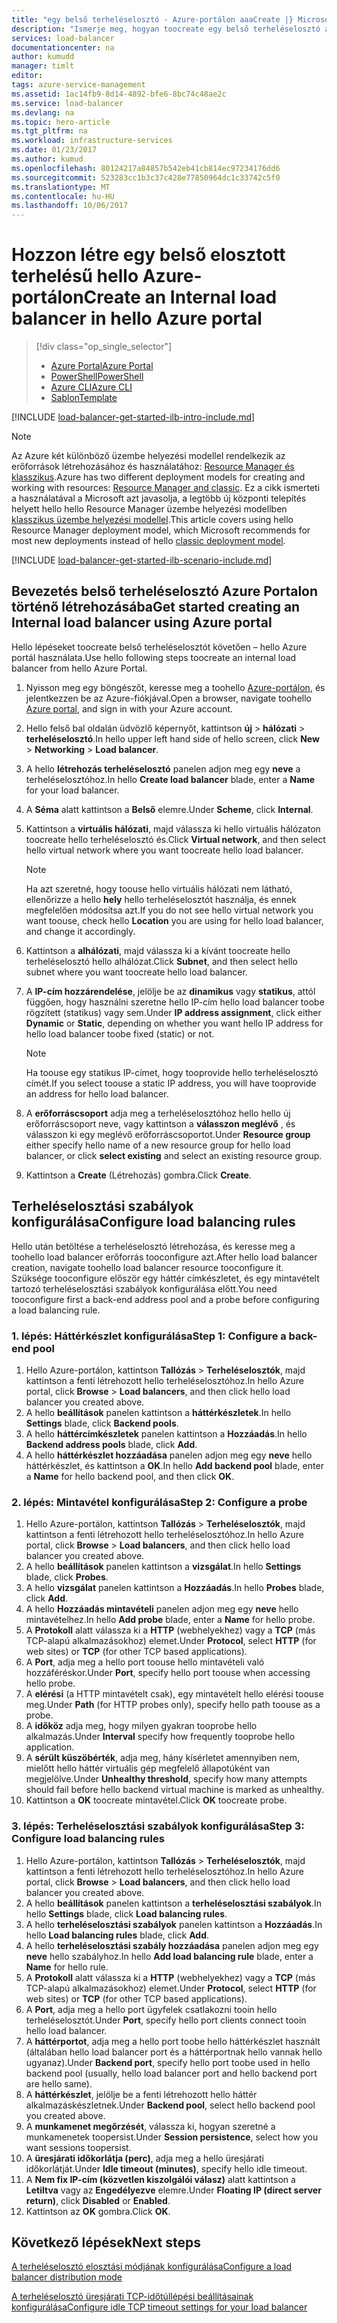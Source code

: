 ```yaml
---
title: "egy belső terheléselosztó - Azure-portálon aaaCreate |} Microsoft Docs"
description: "Ismerje meg, hogyan toocreate egy belső terheléselosztó az erőforrás-kezelőben hello Azure-portál használatával"
services: load-balancer
documentationcenter: na
author: kumudd
manager: timlt
editor: 
tags: azure-service-management
ms.assetid: 1ac14fb9-8d14-4892-bfe6-8bc74c48ae2c
ms.service: load-balancer
ms.devlang: na
ms.topic: hero-article
ms.tgt_pltfrm: na
ms.workload: infrastructure-services
ms.date: 01/23/2017
ms.author: kumud
ms.openlocfilehash: 80124217a84857b542eb41cb814ec97234176dd6
ms.sourcegitcommit: 523283cc1b3c37c428e77850964dc1c33742c5f0
ms.translationtype: MT
ms.contentlocale: hu-HU
ms.lasthandoff: 10/06/2017
---
```

# <a name="create-an-internal-load-balancer-in-hello-azure-portal"></a><span data-ttu-id="c28c3-103">Hozzon létre egy belső elosztott terhelésű hello Azure-portálon</span><span class="sxs-lookup"><span data-stu-id="c28c3-103">Create an Internal load balancer in hello Azure portal</span></span>

> [!div class="op_single_selector"]
> * [<span data-ttu-id="c28c3-104">Azure Portal</span><span class="sxs-lookup"><span data-stu-id="c28c3-104">Azure Portal</span></span>](../load-balancer/load-balancer-get-started-ilb-arm-portal.md)
> * [<span data-ttu-id="c28c3-105">PowerShell</span><span class="sxs-lookup"><span data-stu-id="c28c3-105">PowerShell</span></span>](../load-balancer/load-balancer-get-started-ilb-arm-ps.md)
> * [<span data-ttu-id="c28c3-106">Azure CLI</span><span class="sxs-lookup"><span data-stu-id="c28c3-106">Azure CLI</span></span>](../load-balancer/load-balancer-get-started-ilb-arm-cli.md)
> * [<span data-ttu-id="c28c3-107">Sablon</span><span class="sxs-lookup"><span data-stu-id="c28c3-107">Template</span></span>](../load-balancer/load-balancer-get-started-ilb-arm-template.md)

[!INCLUDE [load-balancer-get-started-ilb-intro-include.md](../../includes/load-balancer-get-started-ilb-intro-include.md)]

> [!NOTE]
> <span data-ttu-id="c28c3-108">Az Azure két különböző üzembe helyezési modellel rendelkezik az erőforrások létrehozásához és használatához: [Resource Manager és klasszikus](../azure-resource-manager/resource-manager-deployment-model.md).</span><span class="sxs-lookup"><span data-stu-id="c28c3-108">Azure has two different deployment models for creating and working with resources:  [Resource Manager and classic](../azure-resource-manager/resource-manager-deployment-model.md).</span></span>  <span data-ttu-id="c28c3-109">Ez a cikk ismerteti a használatával a Microsoft azt javasolja, a legtöbb új központi telepítés helyett hello hello Resource Manager üzembe helyezési modellben [klasszikus üzembe helyezési modellel](load-balancer-get-started-ilb-classic-ps.md).</span><span class="sxs-lookup"><span data-stu-id="c28c3-109">This article covers using hello Resource Manager deployment model, which Microsoft recommends for most new deployments instead of hello [classic deployment model](load-balancer-get-started-ilb-classic-ps.md).</span></span>

[!INCLUDE [load-balancer-get-started-ilb-scenario-include.md](../../includes/load-balancer-get-started-ilb-scenario-include.md)]

## <a name="get-started-creating-an-internal-load-balancer-using-azure-portal"></a><span data-ttu-id="c28c3-110">Bevezetés belső terheléselosztó Azure Portalon történő létrehozásába</span><span class="sxs-lookup"><span data-stu-id="c28c3-110">Get started creating an Internal load balancer using Azure portal</span></span>

<span data-ttu-id="c28c3-111">Hello lépéseket toocreate belső terheléselosztót követően – hello Azure portál használata.</span><span class="sxs-lookup"><span data-stu-id="c28c3-111">Use hello following steps toocreate an internal load balancer from hello Azure Portal.</span></span>

1. <span data-ttu-id="c28c3-112">Nyisson meg egy böngészőt, keresse meg a toohello [Azure-portálon](http://portal.azure.com), és jelentkezzen be az Azure-fiókjával.</span><span class="sxs-lookup"><span data-stu-id="c28c3-112">Open a browser, navigate toohello [Azure portal](http://portal.azure.com), and sign in with your Azure account.</span></span>
2. <span data-ttu-id="c28c3-113">Hello felső bal oldalán üdvözlő képernyőt, kattintson **új** > **hálózati** > **terheléselosztó**.</span><span class="sxs-lookup"><span data-stu-id="c28c3-113">In hello upper left hand side of hello screen, click **New** > **Networking** > **Load balancer**.</span></span>
3. <span data-ttu-id="c28c3-114">A hello **létrehozás terheléselosztó** panelen adjon meg egy **neve** a terheléselosztóhoz.</span><span class="sxs-lookup"><span data-stu-id="c28c3-114">In hello **Create load balancer** blade, enter a **Name** for your load balancer.</span></span>
4. <span data-ttu-id="c28c3-115">A **Séma** alatt kattintson a **Belső** elemre.</span><span class="sxs-lookup"><span data-stu-id="c28c3-115">Under **Scheme**, click **Internal**.</span></span>
5. <span data-ttu-id="c28c3-116">Kattintson a **virtuális hálózati**, majd válassza ki hello virtuális hálózaton toocreate hello terheléselosztó és.</span><span class="sxs-lookup"><span data-stu-id="c28c3-116">Click **Virtual network**, and then select hello virtual network where you want toocreate hello load balancer.</span></span>

   > [!NOTE]
   > <span data-ttu-id="c28c3-117">Ha azt szeretné, hogy toouse hello virtuális hálózati nem látható, ellenőrizze a hello **hely** hello terheléselosztót használja, és ennek megfelelően módosítsa azt.</span><span class="sxs-lookup"><span data-stu-id="c28c3-117">If you do not see hello virtual network you want toouse, check hello **Location** you are using for hello load balancer, and change it accordingly.</span></span>

6. <span data-ttu-id="c28c3-118">Kattintson a **alhálózati**, majd válassza ki a kívánt toocreate hello terheléselosztó hello alhálózat.</span><span class="sxs-lookup"><span data-stu-id="c28c3-118">Click **Subnet**, and then select hello subnet where you want toocreate hello load balancer.</span></span>
7. <span data-ttu-id="c28c3-119">A **IP-cím hozzárendelése**, jelölje be az **dinamikus** vagy **statikus**, attól függően, hogy használni szeretne hello IP-cím hello load balancer toobe rögzített (statikus) vagy sem.</span><span class="sxs-lookup"><span data-stu-id="c28c3-119">Under **IP address assignment**, click either **Dynamic** or **Static**, depending on whether you want hello IP address for hello load balancer toobe fixed (static) or not.</span></span>

   > [!NOTE]
   > <span data-ttu-id="c28c3-120">Ha toouse egy statikus IP-címet, hogy tooprovide hello terheléselosztó címét.</span><span class="sxs-lookup"><span data-stu-id="c28c3-120">If you select toouse a static IP address, you will have tooprovide an address for hello load balancer.</span></span>

8. <span data-ttu-id="c28c3-121">A **erőforráscsoport** adja meg a terheléselosztóhoz hello hello új erőforráscsoport neve, vagy kattintson a **válasszon meglévő** , és válasszon ki egy meglévő erőforráscsoportot.</span><span class="sxs-lookup"><span data-stu-id="c28c3-121">Under **Resource group** either specify hello name of a new resource group for hello load balancer, or click **select existing** and select an existing resource group.</span></span>
9. <span data-ttu-id="c28c3-122">Kattintson a **Create** (Létrehozás) gombra.</span><span class="sxs-lookup"><span data-stu-id="c28c3-122">Click **Create**.</span></span>

## <a name="configure-load-balancing-rules"></a><span data-ttu-id="c28c3-123">Terheléselosztási szabályok konfigurálása</span><span class="sxs-lookup"><span data-stu-id="c28c3-123">Configure load balancing rules</span></span>

<span data-ttu-id="c28c3-124">Hello után betöltése a terheléselosztó létrehozása, és keresse meg a toohello load balancer erőforrás tooconfigure azt.</span><span class="sxs-lookup"><span data-stu-id="c28c3-124">After hello load balancer creation, navigate toohello load balancer resource tooconfigure it.</span></span>
<span data-ttu-id="c28c3-125">Szüksége tooconfigure először egy háttér címkészletet, és egy mintavételt tartozó terheléselosztási szabályok konfigurálása előtt.</span><span class="sxs-lookup"><span data-stu-id="c28c3-125">You need tooconfigure first a back-end address pool and a probe before configuring a load balancing rule.</span></span>

### <a name="step-1-configure-a-back-end-pool"></a><span data-ttu-id="c28c3-126">1. lépés: Háttérkészlet konfigurálása</span><span class="sxs-lookup"><span data-stu-id="c28c3-126">Step 1: Configure a back-end pool</span></span>

1. <span data-ttu-id="c28c3-127">Hello Azure-portálon, kattintson **Tallózás** > **Terheléselosztók**, majd kattintson a fenti létrehozott hello terheléselosztóhoz.</span><span class="sxs-lookup"><span data-stu-id="c28c3-127">In hello Azure portal, click **Browse** > **Load balancers**, and then click hello load balancer you created above.</span></span>
2. <span data-ttu-id="c28c3-128">A hello **beállítások** panelen kattintson a **háttérkészletek**.</span><span class="sxs-lookup"><span data-stu-id="c28c3-128">In hello **Settings** blade, click **Backend pools**.</span></span>
3. <span data-ttu-id="c28c3-129">A hello **háttércímkészletek** panelen kattintson a **Hozzáadás**.</span><span class="sxs-lookup"><span data-stu-id="c28c3-129">In hello **Backend address pools** blade, click **Add**.</span></span>
4. <span data-ttu-id="c28c3-130">A hello **háttérkészlet hozzáadása** panelen adjon meg egy **neve** hello háttérkészlet, és kattintson a **OK**.</span><span class="sxs-lookup"><span data-stu-id="c28c3-130">In hello **Add backend pool** blade, enter a **Name** for hello backend pool, and then click **OK**.</span></span>

### <a name="step-2-configure-a-probe"></a><span data-ttu-id="c28c3-131">2. lépés: Mintavétel konfigurálása</span><span class="sxs-lookup"><span data-stu-id="c28c3-131">Step 2: Configure a probe</span></span>

1. <span data-ttu-id="c28c3-132">Hello Azure-portálon, kattintson **Tallózás** > **Terheléselosztók**, majd kattintson a fenti létrehozott hello terheléselosztóhoz.</span><span class="sxs-lookup"><span data-stu-id="c28c3-132">In hello Azure portal, click **Browse** > **Load balancers**, and then click hello load balancer you created above.</span></span>
2. <span data-ttu-id="c28c3-133">A hello **beállítások** panelen kattintson a **vizsgálat**.</span><span class="sxs-lookup"><span data-stu-id="c28c3-133">In hello **Settings** blade, click **Probes**.</span></span>
3. <span data-ttu-id="c28c3-134">A hello **vizsgálat** panelen kattintson a **Hozzáadás**.</span><span class="sxs-lookup"><span data-stu-id="c28c3-134">In hello **Probes**  blade, click **Add**.</span></span>
4. <span data-ttu-id="c28c3-135">A hello **Hozzáadás mintavételi** panelen adjon meg egy **neve** hello mintavételhez.</span><span class="sxs-lookup"><span data-stu-id="c28c3-135">In hello **Add probe** blade, enter a **Name** for hello probe.</span></span>
5. <span data-ttu-id="c28c3-136">A **Protokoll** alatt válassza ki a **HTTP** (webhelyekhez) vagy a **TCP** (más TCP-alapú alkalmazásokhoz) elemet.</span><span class="sxs-lookup"><span data-stu-id="c28c3-136">Under **Protocol**, select **HTTP** (for web sites) or **TCP** (for other TCP based applications).</span></span>
6. <span data-ttu-id="c28c3-137">A **Port**, adja meg a hello port toouse hello mintavételi való hozzáféréskor.</span><span class="sxs-lookup"><span data-stu-id="c28c3-137">Under **Port**, specify hello port toouse when accessing hello probe.</span></span>
7. <span data-ttu-id="c28c3-138">A **elérési** (a HTTP mintavételt csak), egy mintavételt hello elérési toouse meg.</span><span class="sxs-lookup"><span data-stu-id="c28c3-138">Under **Path** (for HTTP probes only), specify hello path toouse as a probe.</span></span>
8. <span data-ttu-id="c28c3-139">A **időköz** adja meg, hogy milyen gyakran tooprobe hello alkalmazás.</span><span class="sxs-lookup"><span data-stu-id="c28c3-139">Under **Interval** specify how frequently tooprobe hello application.</span></span>
9. <span data-ttu-id="c28c3-140">A **sérült küszöbérték**, adja meg, hány kísérletet amennyiben nem, mielőtt hello háttér virtuális gép megfelelő állapotúként van megjelölve.</span><span class="sxs-lookup"><span data-stu-id="c28c3-140">Under **Unhealthy threshold**, specify how many attempts should fail before hello backend virtual machine is marked as unhealthy.</span></span>
10. <span data-ttu-id="c28c3-141">Kattintson a **OK** toocreate mintavétel.</span><span class="sxs-lookup"><span data-stu-id="c28c3-141">Click **OK** toocreate probe.</span></span>

### <a name="step-3-configure-load-balancing-rules"></a><span data-ttu-id="c28c3-142">3. lépés: Terheléselosztási szabályok konfigurálása</span><span class="sxs-lookup"><span data-stu-id="c28c3-142">Step 3: Configure load balancing rules</span></span>

1. <span data-ttu-id="c28c3-143">Hello Azure-portálon, kattintson **Tallózás** > **Terheléselosztók**, majd kattintson a fenti létrehozott hello terheléselosztóhoz.</span><span class="sxs-lookup"><span data-stu-id="c28c3-143">In hello Azure portal, click **Browse** > **Load balancers**, and then click hello load balancer you created above.</span></span>
2. <span data-ttu-id="c28c3-144">A hello **beállítások** panelen kattintson a **terheléselosztási szabályok**.</span><span class="sxs-lookup"><span data-stu-id="c28c3-144">In hello **Settings** blade, click **Load balancing rules**.</span></span>
3. <span data-ttu-id="c28c3-145">A hello **terheléselosztási szabályok** panelen kattintson a **Hozzáadás**.</span><span class="sxs-lookup"><span data-stu-id="c28c3-145">In hello **Load balancing rules** blade, click **Add**.</span></span>
4. <span data-ttu-id="c28c3-146">A hello **terheléselosztási szabály hozzáadása** panelen adjon meg egy **neve** hello szabályhoz.</span><span class="sxs-lookup"><span data-stu-id="c28c3-146">In hello **Add load balancing rule** blade, enter a **Name** for hello rule.</span></span>
5. <span data-ttu-id="c28c3-147">A **Protokoll** alatt válassza ki a **HTTP** (webhelyekhez) vagy a **TCP** (más TCP-alapú alkalmazásokhoz) elemet.</span><span class="sxs-lookup"><span data-stu-id="c28c3-147">Under **Protocol**, select **HTTP** (for web sites) or **TCP** (for other TCP based applications).</span></span>
6. <span data-ttu-id="c28c3-148">A **Port**, adja meg a hello port ügyfelek csatlakozni tooin hello terheléselosztót.</span><span class="sxs-lookup"><span data-stu-id="c28c3-148">Under **Port**, specify hello port clients connect tooin hello load balancer.</span></span>
7. <span data-ttu-id="c28c3-149">A **háttérportot**, adja meg a hello port toobe hello háttérkészlet használt (általában hello load balancer port és a háttérportnak hello vannak hello ugyanaz).</span><span class="sxs-lookup"><span data-stu-id="c28c3-149">Under **Backend port**, specify hello port toobe used in hello backend pool (usually, hello load balancer port and hello backend port are hello same).</span></span>
8. <span data-ttu-id="c28c3-150">A **háttérkészlet**, jelölje be a fenti létrehozott hello háttér alkalmazáskészletnek.</span><span class="sxs-lookup"><span data-stu-id="c28c3-150">Under **Backend pool**, select hello backend pool you created above.</span></span>
9. <span data-ttu-id="c28c3-151">A **munkamenet megőrzését**, válassza ki, hogyan szeretné a munkamenetek toopersist.</span><span class="sxs-lookup"><span data-stu-id="c28c3-151">Under **Session persistence**, select how you want sessions toopersist.</span></span>
10. <span data-ttu-id="c28c3-152">A **üresjárati időkorlátja (perc)**, adja meg a hello üresjárati időkorlátját.</span><span class="sxs-lookup"><span data-stu-id="c28c3-152">Under **Idle timeout (minutes)**, specify hello idle timeout.</span></span>
11. <span data-ttu-id="c28c3-153">A **Nem fix IP-cím (közvetlen kiszolgálói válasz)** alatt kattintson a **Letiltva** vagy az **Engedélyezve** elemre.</span><span class="sxs-lookup"><span data-stu-id="c28c3-153">Under **Floating IP (direct server return)**, click **Disabled** or **Enabled**.</span></span>
12. <span data-ttu-id="c28c3-154">Kattintson az **OK** gombra.</span><span class="sxs-lookup"><span data-stu-id="c28c3-154">Click **OK**.</span></span>

## <a name="next-steps"></a><span data-ttu-id="c28c3-155">Következő lépések</span><span class="sxs-lookup"><span data-stu-id="c28c3-155">Next steps</span></span>

[<span data-ttu-id="c28c3-156">A terheléselosztó elosztási módjának konfigurálása</span><span class="sxs-lookup"><span data-stu-id="c28c3-156">Configure a load balancer distribution mode</span></span>](load-balancer-distribution-mode.md)

[<span data-ttu-id="c28c3-157">A terheléselosztó üresjárati TCP-időtúllépési beállításainak konfigurálása</span><span class="sxs-lookup"><span data-stu-id="c28c3-157">Configure idle TCP timeout settings for your load balancer</span></span>](load-balancer-tcp-idle-timeout.md)

